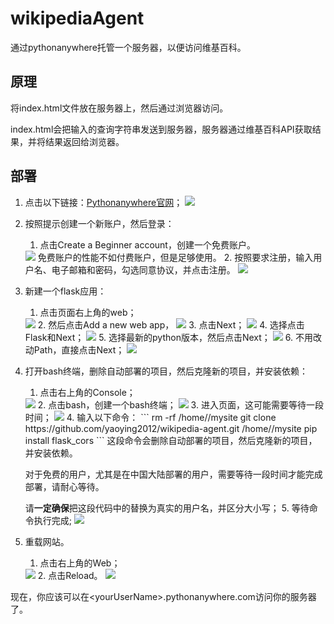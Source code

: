 # wikipediaAgent
通过pythonanywhere托管一个服务器，以便访问维基百科。
## 原理
将index.html文件放在服务器上，然后通过浏览器访问。

index.html会把输入的查询字符串发送到服务器，服务器通过维基百科API获取结果，并将结果返回给浏览器。

## 部署
1. 点击以下链接：[Pythonanywhere官网](https://www.pythonanywhere.com)；
   <img src="https://cda.pythonanywhere.com/img/wikipediaAgentImages1.png">
2. 按照提示创建一个新账户，然后登录：
   1. 点击Create a Beginner account，创建一个免费账户。
   <img src="https://cda.pythonanywhere.com/img/wikipediaAgentImages2.png">
   免费账户的性能不如付费账户，但是足够使用。
   2. 按照要求注册，输入用户名、电子邮箱和密码，勾选同意协议，并点击注册。
   <img src="https://cda.pythonanywhere.com/img/wikipediaAgentImages3.png">
3. 新建一个flask应用：
   1. 点击页面右上角的web；
   <img src="https://cda.pythonanywhere.com/img/wikipediaAgentImages4.png">
   2. 然后点击Add a new web app，
   <img src="https://cda.pythonanywhere.com/img/wikipediaAgentImages5.png">
   3. 点击Next；
   <img src="https://cda.pythonanywhere.com/img/wikipediaAgentImages6.png">
   4. 选择点击Flask和Next；
   <img src="https://cda.pythonanywhere.com/img/wikipediaAgentImages7.png">
   5. 选择最新的python版本，然后点击Next；
   <img src="https://cda.pythonanywhere.com/img/wikipediaAgentImages8.png">
   6. 不用改动Path，直接点击Next；
   <img src="https://cda.pythonanywhere.com/img/wikipediaAgentImages9.png">
4. 打开bash终端，删除自动部署的项目，然后克隆新的项目，并安装依赖：
   1. 点击右上角的Console；
   <img src="https://cda.pythonanywhere.com/img/wikipediaAgentImages10.png">
   2. 点击bash，创建一个bash终端；
   <img src="https://cda.pythonanywhere.com/img/wikipediaAgentImages11.png">
   3. 进入页面，这可能需要等待一段时间；
   <img src="https://cda.pythonanywhere.com/img/wikipediaAgentImages12.png">
   4. 输入以下命令：
   ```
      rm -rf /home/<yourUserName>/mysite
      git clone https://github.com/yaoying2012/wikipedia-agent.git /home/<yourUserName>/mysite
      pip install flask_cors
   ```
   这段命令会删除自动部署的项目，然后克隆新的项目，并安装依赖。
   
   对于免费的用户，尤其是在中国大陆部署的用户，需要等待一段时间才能完成部署，请耐心等待。
   
   请**一定确保**把这段代码中的<yourUserName>替换为真实的用户名，并区分大小写；
   5. 等待命令执行完成;
   <img src="https://cda.pythonanywhere.com/img/wikipediaAgentImages13.png">
5. 重载网站。
   1. 点击右上角的Web；
   <img src="https://cda.pythonanywhere.com/img/wikipediaAgentImages14.png">
   2. 点击Reload。
   <img src="https://cda.pythonanywhere.com/img/wikipediaAgentImages15.png">

现在，你应该可以在&lt;yourUserName&gt;.pythonanywhere.com访问你的服务器了。